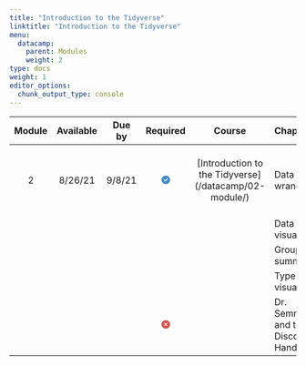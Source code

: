 ```yaml
---
title: "Introduction to the Tidyverse"
linktitle: "Introduction to the Tidyverse"
menu:
  datacamp:
    parent: Modules
    weight: 2
type: docs
weight: 1
editor_options: 
  chunk_output_type: console
---
```

<script src="/rmarkdown-libs/kePrint/kePrint.js"></script>
<link href="/rmarkdown-libs/lightable/lightable.css" rel="stylesheet" />





<table class="table table-striped table-hover" style="width: auto !important; margin-left: auto; margin-right: auto;">
 <thead>
  <tr>
   <th style="text-align:center;vertical-align: middle !important;"> Module </th>
   <th style="text-align:center;vertical-align: middle !important;"> Available </th>
   <th style="text-align:center;vertical-align: middle !important;"> Due by </th>
   <th style="text-align:center;vertical-align: middle !important;"> Required </th>
   <th style="text-align:center;vertical-align: middle !important;"> Course </th>
   <th style="text-align:left;vertical-align: middle !important;"> Chapters </th>
   <th style="text-align:left;vertical-align: middle !important;"> Link </th>
  </tr>
 </thead>
<tbody>
  <tr>
   <td style="text-align:center;width: 5em; vertical-align: middle !important;"> 2 </td>
   <td style="text-align:center;width: 10em; vertical-align: middle !important;"> 8/26/21 </td>
   <td style="text-align:center;width: 10em; vertical-align: middle !important;"> 9/8/21 </td>
   <td style="text-align:center;width: 5em; vertical-align: middle !important;"> <svg aria-hidden="true" role="img" viewbox="0 0 512 512" style="height:15px;width:15px;vertical-align:-0.125em;margin-left:auto;margin-right:auto;font-size:inherit;fill:#428bca;overflow:visible;position:relative;"><path d="M0 256C0 114.6 114.6 0 256 0C397.4 0 512 114.6 512 256C512 397.4 397.4 512 256 512C114.6 512 0 397.4 0 256zM371.8 211.8C382.7 200.9 382.7 183.1 371.8 172.2C360.9 161.3 343.1 161.3 332.2 172.2L224 280.4L179.8 236.2C168.9 225.3 151.1 225.3 140.2 236.2C129.3 247.1 129.3 264.9 140.2 275.8L204.2 339.8C215.1 350.7 232.9 350.7 243.8 339.8L371.8 211.8z"></path></svg> </td>
   <td style="text-align:center;width: 15em; vertical-align: middle !important;"> [Introduction to the Tidyverse](/datacamp/02-module/) </td>
   <td style="text-align:left;width: 15em; vertical-align: middle !important;"> Data wrangling </td>
   <td style="text-align:left;width: 5em; vertical-align: middle !important;"> [![/logos/dc_small.png{width=20px}](/logos/dc-ico.png 'Slack Icon'){width=20px}](https://www.datacamp.com/){target='_blank'} </td>
  </tr>
  <tr>
   <td style="text-align:center;width: 5em; vertical-align: middle !important;">  </td>
   <td style="text-align:center;width: 10em; vertical-align: middle !important;">  </td>
   <td style="text-align:center;width: 10em; vertical-align: middle !important;">  </td>
   <td style="text-align:center;width: 5em; vertical-align: middle !important;">  </td>
   <td style="text-align:center;width: 15em; vertical-align: middle !important;">  </td>
   <td style="text-align:left;width: 15em; vertical-align: middle !important;"> Data visualization </td>
   <td style="text-align:left;width: 5em; vertical-align: middle !important;">  </td>
  </tr>
  <tr>
   <td style="text-align:center;width: 5em; vertical-align: middle !important;">  </td>
   <td style="text-align:center;width: 10em; vertical-align: middle !important;">  </td>
   <td style="text-align:center;width: 10em; vertical-align: middle !important;">  </td>
   <td style="text-align:center;width: 5em; vertical-align: middle !important;">  </td>
   <td style="text-align:center;width: 15em; vertical-align: middle !important;">  </td>
   <td style="text-align:left;width: 15em; vertical-align: middle !important;"> Grouping and summarizing </td>
   <td style="text-align:left;width: 5em; vertical-align: middle !important;">  </td>
  </tr>
  <tr>
   <td style="text-align:center;width: 5em; vertical-align: middle !important;">  </td>
   <td style="text-align:center;width: 10em; vertical-align: middle !important;">  </td>
   <td style="text-align:center;width: 10em; vertical-align: middle !important;">  </td>
   <td style="text-align:center;width: 5em; vertical-align: middle !important;">  </td>
   <td style="text-align:center;width: 15em; vertical-align: middle !important;">  </td>
   <td style="text-align:left;width: 15em; vertical-align: middle !important;"> Types of visualizations </td>
   <td style="text-align:left;width: 5em; vertical-align: middle !important;">  </td>
  </tr>
  <tr>
   <td style="text-align:center;width: 5em; vertical-align: middle !important;">  </td>
   <td style="text-align:center;width: 10em; vertical-align: middle !important;">  </td>
   <td style="text-align:center;width: 10em; vertical-align: middle !important;">  </td>
   <td style="text-align:center;width: 5em; vertical-align: middle !important;"> <svg aria-hidden="true" role="img" viewbox="0 0 512 512" style="height:15px;width:15px;vertical-align:-0.125em;margin-left:auto;margin-right:auto;font-size:inherit;fill:#d9534f;overflow:visible;position:relative;"><path d="M0 256C0 114.6 114.6 0 256 0C397.4 0 512 114.6 512 256C512 397.4 397.4 512 256 512C114.6 512 0 397.4 0 256zM175 208.1L222.1 255.1L175 303C165.7 312.4 165.7 327.6 175 336.1C184.4 346.3 199.6 346.3 208.1 336.1L255.1 289.9L303 336.1C312.4 346.3 327.6 346.3 336.1 336.1C346.3 327.6 346.3 312.4 336.1 303L289.9 255.1L336.1 208.1C346.3 199.6 346.3 184.4 336.1 175C327.6 165.7 312.4 165.7 303 175L255.1 222.1L208.1 175C199.6 165.7 184.4 165.7 175 175C165.7 184.4 165.7 199.6 175 208.1V208.1z"></path></svg> </td>
   <td style="text-align:center;width: 15em; vertical-align: middle !important;">  </td>
   <td style="text-align:left;width: 15em; vertical-align: middle !important;"> Dr. Semmelweis and the Discovery of Handwashing </td>
   <td style="text-align:left;width: 5em; vertical-align: middle !important;">  </td>
  </tr>
</tbody>
</table>
